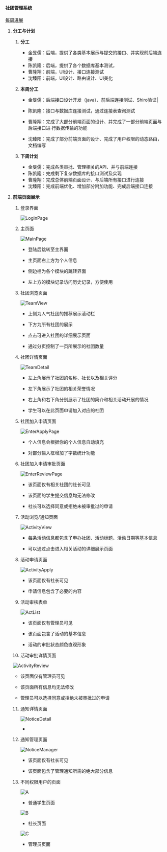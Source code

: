 #### 社团管理系统

[每周进展](https://github.com/schedule-front/EveryWeekRePort)



1. **分工与计划**

   1. **分工**

      * 金旻儒：后端，提供了各类基本展示与提交的接口、并实现前后端连接
      * 陈凯隆：后端，提供了各个数据库基本测试，
      * 曹隆翔：前端，UI设计、接口连接测试
      * 沈臻阳：前端，UI设计、路由设计、UI美化

   2. **本周分工**

      * 金旻儒：后端接口设计开发（java）、前后端连接测试、Shiro验证|

      * 陈凯隆：接口与数据库连接测试，通过连接表查询测试
      * 曹隆翔：完成了大部分前端页面的设计、并完成了一部分前端页面与后端接口进                                                                      行数据传输的功能 
      * 沈臻阳：完成了部分前端页面的设计、完成了用户权限的动态路由，文档编写

   3. **下周计划**

      * 金旻儒：完成各类审批、管理相关的API、并与前端连接
      * 陈凯隆：完成剩下复杂数据库的接口测试及实现
      * 曹隆翔：完成总体前端页面设计、与后端所有接口进行连接
      * 沈臻阳：完成前端优化、增加部分附加功能、完成后端接口连接

   

2. **前端页面展示**

   1. 登录界面

      ![LoginPage](https://raw.githubusercontent.com/schedule-front/EveryWeekRePort/master/week4/img/loginView.png)

      

   2. 主页面

      ![MainPage](https://raw.githubusercontent.com/schedule-front/EveryWeekRePort/master/week4/img/MainPage.png)

      * 登陆后跳转至主界面

      * 主页面右上方为个人信息

      * 侧边栏为各个模块的跳转界面

      * 左上方的模块记录访问历史记录，方便使用

        

   3. 社团浏览页面

      ![TeamView](https://github.com/schedule-front/EveryWeekRePort/blob/master/week4/img/AllClub.png?raw=true)

      * 上侧为人气社团的推荐展示滚动栏

      * 下方为所有社团的展示

      * 点击可进入社团的详细展示页面

      * 通过分页控制了一页所展示的社团数量

        

   4. 社团详情页面

      ![TeamDetail](https://raw.githubusercontent.com/schedule-front/EveryWeekRePort/master/week4/img/ClubDetails.png)

      * 左上角展示了社团的名称、社长以及相关评分

      * 左下角展示了社团的相关荣誉情况

      * 右上角和右下角分别展示了社团的简介和相关活动开展的情况

      * 学生可以在此页面申请加入对应的社团

        

   5. 社团加入申请页面

      ![EnterApplyPage](https://github.com/schedule-front/EveryWeekRePort/blob/master/week4/img/TeamSubmit.png?raw=true)

      * 个人信息会根据你的个人信息自动填充

      * 对部分输入框增加了字数统计功能

        

   6. 社团加入申请审批页面

      ![EnterReviewPage](https://raw.githubusercontent.com/schedule-front/EveryWeekRePort/master/week4/img/ApplyA.png)

      * 该页面仅有相关社团的社长可见

      * 该页面的学生提交信息均无法修改

      * 社长可以选择同意或拒绝未被审批过的申请

        

   7. 活动浏览/通知页面

      ![ActivityView](https://raw.githubusercontent.com/schedule-front/EveryWeekRePort/master/week4/img/allAnnouncements.png)

      * 每条活动信息都包含了申办社团、活动标题、活动日期等基本信息

      * 可以通过点击进入相关活动的详细展示页面

        

   9. 活动申请页面

      ![ActivityApply](https://raw.githubusercontent.com/schedule-front/EveryWeekRePort/master/week4/img/ActivityCrt.png)

      * 该页面仅有社长可见

      * 申请信息包含了必要的内容

        

   10. 活动审核表单

       ![ActList](https://raw.githubusercontent.com/schedule-front/EveryWeekRePort/master/week4/img/ActivityList.png)

       * 该页面仅有管理员可见

       * 该页面包含了活动的基本信息

       * 活动的审批状态颜色直观形象

         

   10. 活动审批详情页面

      ![ActivityReview](https://raw.githubusercontent.com/schedule-front/EveryWeekRePort/master/week4/img/ApplyB.png)

      * 该页面仅有管理员可见

      * 该页面所有信息均无法修改

      * 管理员可以选择同意或拒绝未被审批过的申请

        

   11. 通知详情页面

       ![NoticeDetail](https://raw.githubusercontent.com/schedule-front/EveryWeekRePort/master/week4/img/noticeDetail.png)

       * 

   12. 通知管理页面

       ![NoticeManager](https://raw.githubusercontent.com/schedule-front/EveryWeekRePort/master/week4/img/noticeManager.png)

       * 该页面仅有社长可见

       * 该页面包含了管理通知所需的绝大部分信息

         

   13. 不同权限用户的页面
   
       ![A](https://raw.githubusercontent.com/schedule-front/EveryWeekRePort/master/week4/img/RoleA.png)
   
       * 普通学生页面
   
       ![B](https://raw.githubusercontent.com/schedule-front/EveryWeekRePort/master/week4/img/RoleB.png)
   
       * 社长页面
   
       ![C](https://raw.githubusercontent.com/schedule-front/EveryWeekRePort/master/week4/img/RoleC.png)
   
       * 管理员页面